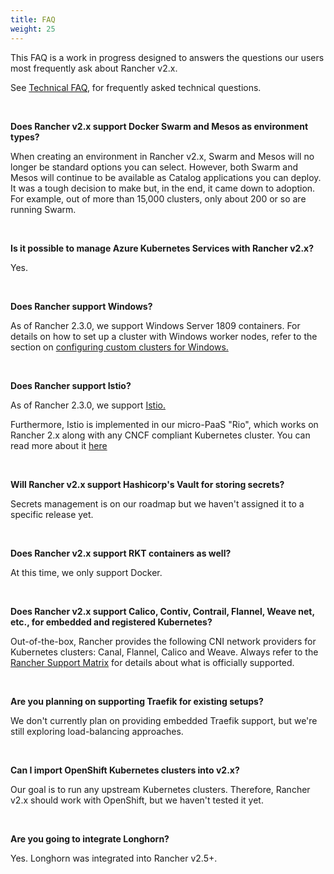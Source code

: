 ```yaml
---
title: FAQ
weight: 25
---
```


This FAQ is a work in progress designed to answers the questions our users most frequently ask about Rancher v2.x.

See [Technical FAQ](faq/technical-items.md), for frequently asked technical questions.

<br/>

**Does Rancher v2.x support Docker Swarm and Mesos as environment types?**

When creating an environment in Rancher v2.x, Swarm and Mesos will no longer be standard options you can select. However, both Swarm and Mesos will continue to be available as Catalog applications you can deploy. It was a tough decision to make but, in the end, it came down to adoption. For example, out of more than 15,000 clusters, only about 200 or so are running Swarm.

<br/>

**Is it possible to manage Azure Kubernetes Services with Rancher v2.x?**

Yes.

<br/>

**Does Rancher support Windows?**

As of Rancher 2.3.0, we support Windows Server 1809 containers. For details on how to set up a cluster with Windows worker nodes, refer to the section on [configuring custom clusters for Windows.](pages-for-subheaders/use-windows-clusters.md)

<br/>

**Does Rancher support Istio?**

As of Rancher 2.3.0, we support [Istio.](pages-for-subheaders/istio.md)

Furthermore, Istio is implemented in our micro-PaaS "Rio", which works on Rancher 2.x along with any CNCF compliant Kubernetes cluster. You can read more about it [here](https://rio.io/)

<br/>

**Will Rancher v2.x support Hashicorp's Vault for storing secrets?**

Secrets management is on our roadmap but we haven't assigned it to a specific release yet.

<br/>

**Does Rancher v2.x support RKT containers as well?**

At this time, we only support Docker.

<br/>

**Does Rancher v2.x support Calico, Contiv, Contrail, Flannel, Weave net, etc., for embedded and registered Kubernetes?**

Out-of-the-box, Rancher provides the following CNI network providers for Kubernetes clusters: Canal, Flannel, Calico and Weave.  Always refer to the [Rancher Support Matrix](https://rancher.com/support-maintenance-terms/) for details about what is officially supported.

<br/>

**Are you planning on supporting Traefik for existing setups?**

We don't currently plan on providing embedded Traefik support, but we're still exploring load-balancing approaches.

<br/>

**Can I import OpenShift Kubernetes clusters into v2.x?**

Our goal is to run any upstream Kubernetes clusters. Therefore, Rancher v2.x should work with OpenShift, but we haven't tested it yet.

<br/>

**Are you going to integrate Longhorn?**

Yes. Longhorn was integrated into Rancher v2.5+.

